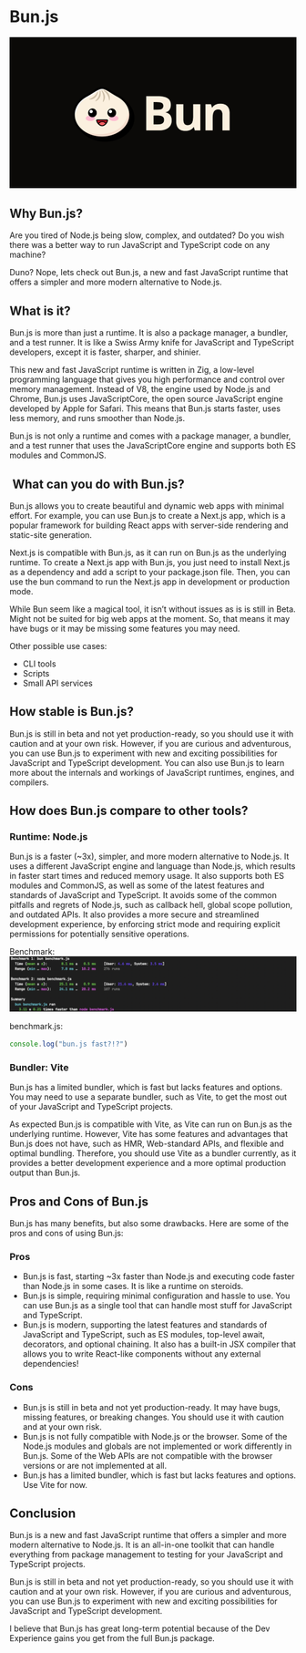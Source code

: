 # Bun.js

![bun_logo](../assets/bun_logo.png)

## Why Bun.js?

Are you tired of Node.js being slow, complex, and outdated? Do you wish there was a better way to run JavaScript and TypeScript code on any machine?

Duno? Nope, lets check out Bun.js, a new and fast JavaScript runtime that offers a simpler and more modern alternative to Node.js.

## What is it?

Bun.js is more than just a runtime. It is also a package manager, a bundler, and a test runner. It is like a Swiss Army knife for JavaScript and TypeScript developers, except it is faster, sharper, and shinier.

This new and fast JavaScript runtime is written in Zig, a low-level programming language that gives you high performance and control over memory management. Instead of V8, the engine used by Node.js and Chrome, Bun.js uses JavaScriptCore, the open source JavaScript engine developed by Apple for Safari. This means that Bun.js starts faster, uses less memory, and runs smoother than Node.js.

Bun.js is not only a runtime and comes with a package manager, a bundler, and a test runner that uses the JavaScriptCore engine and supports both ES modules and CommonJS.

##  What can you do with Bun.js?

Bun.js allows you to create beautiful and dynamic web apps with minimal effort. For example, you can use Bun.js to create a Next.js app, which is a popular framework for building React apps with server-side rendering and static-site generation.

Next.js is compatible with Bun.js, as it can run on Bun.js as the underlying runtime. To create a Next.js app with Bun.js, you just need to install Next.js as a dependency and add a script to your package.json file. Then, you can use the bun command to run the Next.js app in development or production mode.

While Bun seem like a magical tool, it isn’t without issues as is is still in Beta. Might not be suited for big web apps at the moment.
So, that means it may have bugs or it may be missing some features you may need.

Other possible use cases:

- CLI tools
- Scripts
- Small API services

## How stable is Bun.js?

Bun.js is still in beta and not yet production-ready, so you should use it with caution and at your own risk. However, if you are curious and adventurous, you can use Bun.js to experiment with new and exciting possibilities for JavaScript and TypeScript development. You can also use Bun.js to learn more about the internals and workings of JavaScript runtimes, engines, and compilers.

## How does Bun.js compare to other tools?

### Runtime: Node.js

Bun.js is a faster (~3x), simpler, and more modern alternative to Node.js. It uses a different JavaScript engine and language than Node.js, which results in faster start times and reduced memory usage. It also supports both ES modules and CommonJS, as well as some of the latest features and standards of JavaScript and TypeScript.
It avoids some of the common pitfalls and regrets of Node.js, such as callback hell, global scope pollution, and outdated APIs. It also provides a more secure and streamlined development experience, by enforcing strict mode and requiring explicit permissions for potentially sensitive operations.

Benchmark:
![benchmark](../assets/bun_js_benchmark.png)

benchmark.js:

```javascript
console.log("bun.js fast?!?")
```

### Bundler: Vite

Bun.js has a limited bundler, which is fast but lacks features and options. You may need to use a separate bundler, such as Vite, to get the most out of your JavaScript and TypeScript projects.

As expected Bun.js is compatible with Vite, as Vite can run on Bun.js as the underlying runtime. However, Vite has some features and advantages that Bun.js does not have, such as HMR, Web-standard APIs, and flexible and optimal bundling. Therefore, you should use Vite as a bundler currently, as it provides a better development experience and a more optimal production output than Bun.js.

## Pros and Cons of Bun.js

Bun.js has many benefits, but also some drawbacks. Here are some of the pros and cons of using Bun.js:

### Pros

- Bun.js is fast, starting ~3x faster than Node.js and executing code faster than Node.js in some cases. It is like a runtime on steroids.
- Bun.js is simple, requiring minimal configuration and hassle to use. You can use Bun.js as a single tool that can handle most stuff for JavaScript and TypeScript.
- Bun.js is modern, supporting the latest features and standards of JavaScript and TypeScript, such as ES modules, top-level await, decorators, and optional chaining. It also has a built-in JSX compiler that allows you to write React-like components without any external dependencies!

### Cons

- Bun.js is still in beta and not yet production-ready. It may have bugs, missing features, or breaking changes. You should use it with caution and at your own risk.
- Bun.js is not fully compatible with Node.js or the browser. Some of the Node.js modules and globals are not implemented or work differently in Bun.js. Some of the Web APIs are not compatible with the browser versions or are not implemented at all.
- Bun.js has a limited bundler, which is fast but lacks features and options. Use Vite for now.

## Conclusion

Bun.js is a new and fast JavaScript runtime that offers a simpler and more modern alternative to Node.js. It is an all-in-one toolkit that can handle everything from package management to testing for your JavaScript and TypeScript projects.

Bun.js is still in beta and not yet production-ready, so you should use it with caution and at your own risk. However, if you are curious and adventurous, you can use Bun.js to experiment with new and exciting possibilities for JavaScript and TypeScript development.

I believe that Bun.js has great long-term potential because of the Dev Experience gains you get from the full Bun.js package.
